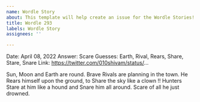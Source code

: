 ```yaml
---
name: Wordle Story
about: This template will help create an issue for the Wordle Stories!
title: Wordle 293
labels: Wordle Story
assignees: ''

---
```


Date: April 08, 2022
Answer: Scare
Guesses: Earth, Rival, Rears, Share, Stare, Snare
Link: https://twitter.com/010shivam/status/...

Sun, Moon and Earth are round.
Brave Rivals are planning in the town.
He Rears himself upon the ground,
to Share the sky like a clown !!
Hunters Stare at him like a hound
and Snare him all around.
Scare of all he just drowned.
